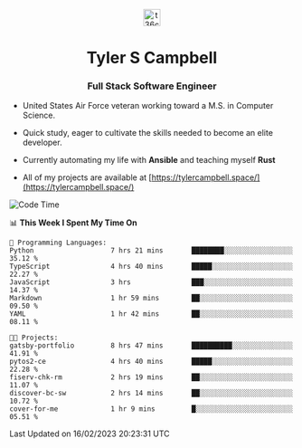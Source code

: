 <p align="center">
<a href="https://www.linkedin.com/in/t36campbell" target="blank"><img align="center" src="https://ik.imagekit.io/t36campbell/Portfolio/linkedin.png.original_m8bbGgPh6.png" alt="t36campbell" height="30" width="30" /></a>
</p>
<h1 align="center">Tyler S Campbell</h1>
<h3 align="center">Full Stack Software Engineer</h3>

* United States Air Force veteran working toward a M.S. in Computer Science.

* Quick study, eager to cultivate the skills needed to become an elite developer.

* Currently automating my life with **Ansible** and teaching myself **Rust**

* All of my projects are available at [https://tylercampbell.space/](https://tylercampbell.space/)

<!--START_SECTION:waka-->
![Code Time](http://img.shields.io/badge/Code%20Time-2%2C175%20hrs%2059%20mins-blue)

📊 **This Week I Spent My Time On** 

```text
💬 Programming Languages: 
Python                   7 hrs 21 mins       ████████░░░░░░░░░░░░░░░░░   35.12 % 
TypeScript               4 hrs 40 mins       █████░░░░░░░░░░░░░░░░░░░░   22.27 % 
JavaScript               3 hrs               ███░░░░░░░░░░░░░░░░░░░░░░   14.37 % 
Markdown                 1 hr 59 mins        ██░░░░░░░░░░░░░░░░░░░░░░░   09.50 % 
YAML                     1 hr 42 mins        ██░░░░░░░░░░░░░░░░░░░░░░░   08.11 % 

🐱‍💻 Projects: 
gatsby-portfolio         8 hrs 47 mins       ██████████░░░░░░░░░░░░░░░   41.91 % 
pytos2-ce                4 hrs 40 mins       █████░░░░░░░░░░░░░░░░░░░░   22.28 % 
fiserv-chk-rm            2 hrs 19 mins       ██░░░░░░░░░░░░░░░░░░░░░░░   11.07 % 
discover-bc-sw           2 hrs 14 mins       ██░░░░░░░░░░░░░░░░░░░░░░░   10.72 % 
cover-for-me             1 hr 9 mins         █░░░░░░░░░░░░░░░░░░░░░░░░   05.51 % 

```


 Last Updated on 16/02/2023 20:23:31 UTC
<!--END_SECTION:waka-->
